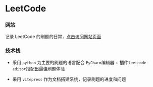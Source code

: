 #  LeetCode

### 网站

记录 LeetCode 的刷题的日常，[点击访问网站页面](https://chrysalis1215.github.io/leetcode/)


### 技术栈

- 采用 `python` 为主要的刷题的语言配合 `PyCharm`编辑器 + 插件`leetcode-editor`搭配出最佳刷题体验

- 采用 `vitepress` 作为文档搭建系统，记录刷题的进度和问题


